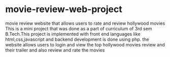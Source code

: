 # movie-review-web-project
movie review website that allows users to rate and review hollywood movies
This is a mini project that was done as a part of curriculum of 3rd sem B.Tech.This project is implemented with front end languages like html,css,javascript and backend development is done using php. the website allows users to login and view the top hollywood movies review and their trailer and also review and rate the movies

